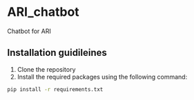 # ARI_chatbot
Chatbot for ARI

## Installation guidileines
1. Clone the repository
2. Install the required packages using the following command:
```bash
pip install -r requirements.txt
```
